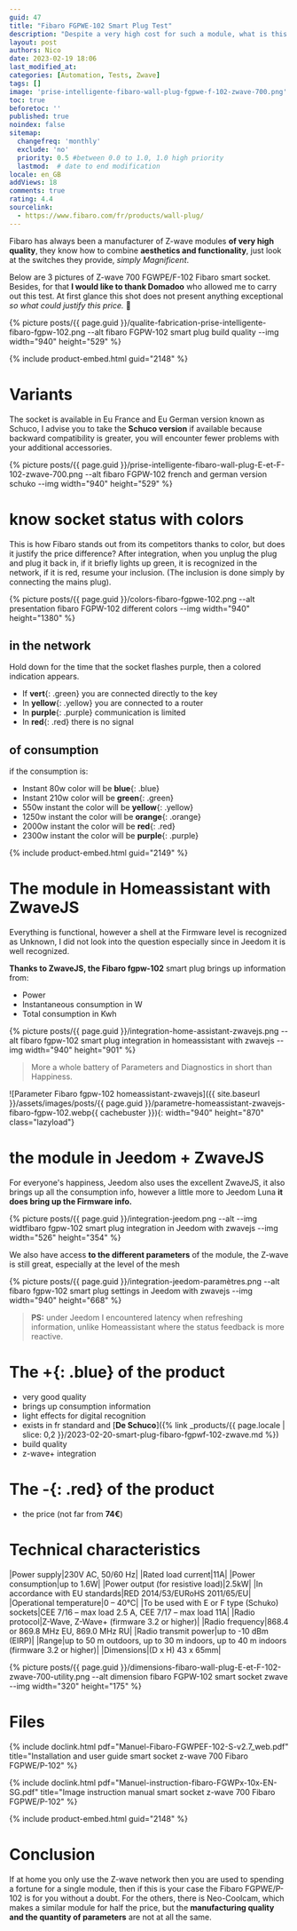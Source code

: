 ```yaml
---
guid: 47
title: "Fibaro FGPWE-102 Smart Plug Test"
description: "Despite a very high cost for such a module, what is this z-wave 700 Fibaro FGPWE/P-102 smart socket really worth?"
layout: post
authors: Nico
date: 2023-02-19 18:06
last_modified_at: 
categories: [Automation, Tests, Zwave]
tags: []
image: 'prise-intelligente-fibaro-wall-plug-fgpwe-f-102-zwave-700.png'
toc: true
beforetoc: ''
published: true
noindex: false
sitemap:
  changefreq: 'monthly'
  exclude: 'no'
  priority: 0.5 #between 0.0 to 1.0, 1.0 high priority
  lastmod:  # date to end modification
locale: en_GB
addViews: 18
comments: true
rating: 4.4
sourcelink:
  - https://www.fibaro.com/fr/products/wall-plug/
---
```


Fibaro has always been a manufacturer of Z-wave modules **of very high quality**, they know how to combine **aesthetics and functionality**, just look at the switches they provide, *simply Magnificent*.

Below are 3 pictures of Z-wave 700 FGWPE/F-102 Fibaro smart socket. Besides, for that **I would like to thank Domadoo** who allowed me to carry out this test. At first glance this shot does not present anything exceptional *so what could justify this price.* 🤔

{% picture posts/{{ page.guid }}/qualite-fabrication-prise-intelligente-fibaro-fgpw-102.png --alt fibaro FGPW-102 smart plug build quality --img width="940" height="529" %}

{% include product-embed.html guid="2148" %}

# Variants

The socket is available in Eu France and Eu German version known as Schuco, I advise you to take the **Schuco version** if available because backward compatibility is greater, you will encounter fewer problems with your additional accessories.

{% picture posts/{{ page.guid }}/prise-intelligente-fibaro-wall-plug-E-et-F-102-zwave-700.png --alt fibaro FGPW-102 french and german version schuko --img width="940" height="529" %}

# know socket status with colors

This is how Fibaro stands out from its competitors thanks to color, but does it justify the price difference?
After integration, when you unplug the plug and plug it back in, if it briefly lights up green, it is recognized in the network, if it is red, resume your inclusion. (The inclusion is done simply by connecting the mains plug).

{% picture posts/{{ page.guid }}/colors-fibaro-fgpwe-102.png --alt presentation fibaro FGPW-102 different colors --img width="940" height="1380" %}

## in the network

Hold down for the time that the socket flashes purple, then a colored indication appears.

- If **vert**{: .green} you are connected directly to the key
- In **yellow**{: .yellow} you are connected to a router
- In **purple**{: .purple} communication is limited
- In **red**{: .red} there is no signal

## of consumption

if the consumption is:

- Instant 80w color will be **blue**{: .blue}
- Instant 210w color will be **green**{: .green}
- 550w instant the color will be **yellow**{: .yellow}
- 1250w instant the color will be **orange**{: .orange}
- 2000w instant the color will be **red**{: .red}
- 2300w instant the color will be **purple**{: .purple}

{% include product-embed.html guid="2149" %}

# The module in Homeassistant with ZwaveJS

Everything is functional, however a shell at the Firmware level is recognized as Unknown, I did not look into the question especially since in Jeedom it is well recognized.

**Thanks to ZwaveJS, the Fibaro fgpw-102** smart plug brings up information from:

- Power
- Instantaneous consumption in W
- Total consumption in Kwh

{% picture posts/{{ page.guid }}/integration-home-assistant-zwavejs.png --alt fibaro fgpw-102 smart plug integration in homeassistant with zwavejs --img width="940" height="901" %}

> More a whole battery of Parameters and Diagnostics in short than Happiness.

![Parameter Fibaro fgpw-102 homeassistant-zwavejs]({{ site.baseurl }}/assets/images/posts/{{ page.guid }}/parametre-homeassistant-zwavejs-fibaro-fgpw-102.webp{{ cachebuster }}){: width="940" height="870" class="lazyload"}

# the module in Jeedom + ZwaveJS

For everyone's happiness, Jeedom also uses the excellent ZwaveJS, it also brings up all the consumption info, however a little more to Jeedom Luna **it does bring up the Firmware info.**

{% picture posts/{{ page.guid }}/integration-jeedom.png --alt  --img widtfibaro fgpw-102 smart plug integration in Jeedom with zwavejs --img width="526" height="354" %}

We also have access **to the different parameters** of the module, the Z-wave is still great, especially at the level of the mesh

{% picture posts/{{ page.guid }}/integration-jeedom-paramètres.png --alt fibaro fgpw-102 smart plug settings in Jeedom with zwavejs --img width="940" height="668" %}

> **PS:** under Jeedom I encountered latency when refreshing information, unlike Homeassistant where the status feedback is more reactive.

# The **+**{: .blue} of the product

- very good quality
- brings up consumption information
- light effects for digital recognition
- exists in fr standard and [**De Schuco**]({% link _products/{{ page.locale | slice: 0,2 }}/2023-02-20-smart-plug-fibaro-fgpwf-102-zwave.md %})
- build quality
- z-wave+ integration

# The **-**{: .red} of the product

- the price (not far from **74€**)

# Technical characteristics

|Power supply|230V AC, 50/60 Hz|
|Rated load current|11A|
|Power consumption|up to 1.6W|
|Power output (for resistive load)|2.5kW|
|In accordance with EU standards|RED 2014/53/EURoHS 2011/65/EU|
|Operational temperature|0 – 40°C|
|To be used with E or F type (Schuko) sockets|CEE 7/16 – max load 2.5 A, CEE 7/17 – max load 11A|
|Radio protocol|Z-Wave, Z-Wave+ (firmware 3.2 or higher)|
|Radio frequency|868.4 or 869.8 MHz EU, 869.0 MHz RU|
|Radio transmit power|up to -10 dBm (EIRP)|
|Range|up to 50 m outdoors, up to 30 m indoors, up to 40 m indoors (firmware 3.2 or higher)|
|Dimensions|(D x H) 43 x 65mm|

{% picture posts/{{ page.guid }}/dimensions-fibaro-wall-plug-E-et-F-102-zwave-700-utility.png --alt dimension fibaro FGPW-102 smart socket zwave --img width="320" height="175" %}

# Files

{% include doclink.html pdf="Manuel-Fibaro-FGWPEF-102-S-v2.7_web.pdf" title="Installation and user guide smart socket z-wave 700 Fibaro FGPWE/P-102" %}

{% include doclink.html pdf="Manuel-instruction-fibaro-FGWPx-10x-EN-SG.pdf" title="Image instruction manual smart socket z-wave 700 Fibaro FGPWE/P-102" %}

{% include product-embed.html guid="2148" %}

# Conclusion

If at home you only use the Z-wave network then you are used to spending a fortune for a single module, then if this is your case the Fibaro FGPWE/P-102 is for you without a doubt. For the others, there is Neo-Coolcam, which makes a similar module for half the price, but the **manufacturing quality and the quantity of parameters** are not at all the same.